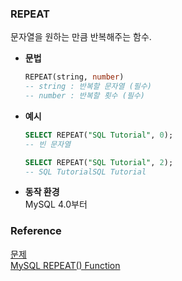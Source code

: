 ### REPEAT
문자열을 원하는 만큼 반복해주는 함수.<br>
- **문법**<br>
    ```sql
    REPEAT(string, number)
    -- string : 반복할 문자열 (필수)
    -- number : 반복할 횟수 (필수)
    ```
- **예시**<br>
    ```sql
    SELECT REPEAT("SQL Tutorial", 0);
    -- 빈 문자열

    SELECT REPEAT("SQL Tutorial", 2);    
    -- SQL TutorialSQL Tutorial    
    ```
- **동작 환경**<br>
    MySQL 4.0부터<br>

### Reference
[문제](https://www.hackerrank.com/challenges/draw-the-triangle-1/problem?isFullScreen=true)<br>
[MySQL REPEAT() Function](https://www.w3schools.com/sql/func_mysql_repeat.asp)<br>